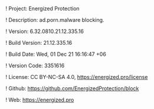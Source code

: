 ! Project: Energized Protection

! Description: ad.porn.malware blocking.

! Version: 6.32.0810.21.12.335.16

! Build Version: 21.12.335.16

! Build Date: Wed, 01 Dec 21 16:16:47 +06

! Version Code: 3351616

! License: CC BY-NC-SA 4.0, https://energized.pro/license

! Github: https://github.com/EnergizedProtection/block

! Web: https://energized.pro
